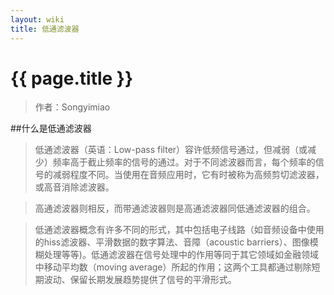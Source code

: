```yaml
---
layout: wiki
title: 低通滤波器
---
```


# {{ page.title }}

> 作者：Songyimiao

##什么是低通滤波器

> 低通滤波器（英语：Low-pass filter）容许低频信号通过，但减弱（或减少）频率高于截止频率的信号的通过。对于不同滤波器而言，每个频率的信号的减弱程度不同。当使用在音频应用时，它有时被称为高频剪切滤波器，或高音消除滤波器。

> 高通滤波器则相反，而带通滤波器则是高通滤波器同低通滤波器的组合。

> 低通滤波器概念有许多不同的形式，其中包括电子线路（如音频设备中使用的hiss滤波器、平滑数据的数字算法、音障（acoustic barriers）、图像模糊处理等等)。低通滤波器在信号处理中的作用等同于其它领域如金融领域中移动平均数（moving average）所起的作用；这两个工具都通过剔除短期波动、保留长期发展趋势提供了信号的平滑形式。


